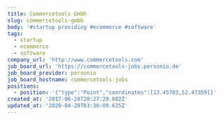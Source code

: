 ```yaml
---
title: Commercetools Gmbh
slug: commercetools-gmbh
body: '#startup providing #ecommerce #software'
tags:
  - startup
  - ecommerce
  - software
company_url: 'http://www.commercetools.com'
job_board_url: 'https://commercetools-jobs.personio.de'
job_board_provider: personio
job_board_hostname: commercetools-jobs
positions:
  - position: '{"type":"Point","coordinates":[13.45703,52.47359]}'
created_at: '2017-06-28T20:27:29.082Z'
updated_at: '2020-04-20T03:30:09.625Z'
---
```


